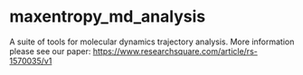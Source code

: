 # maxentropy_md_analysis
A suite of tools for molecular dynamics trajectory analysis.
More information please see our paper: https://www.researchsquare.com/article/rs-1570035/v1
